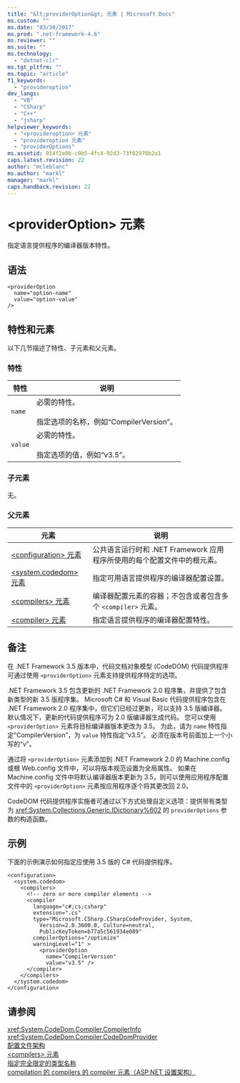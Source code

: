 ```yaml
---
title: "&lt;providerOption&gt; 元素 | Microsoft Docs"
ms.custom: ""
ms.date: "03/30/2017"
ms.prod: ".net-framework-4.6"
ms.reviewer: ""
ms.suite: ""
ms.technology: 
  - "dotnet-clr"
ms.tgt_pltfrm: ""
ms.topic: "article"
f1_keywords: 
  - "provideroption"
dev_langs: 
  - "VB"
  - "CSharp"
  - "C++"
  - "jsharp"
helpviewer_keywords: 
  - "<provideroption> 元素"
  - "provideroption 元素"
  - "providerOptions"
ms.assetid: 014f2e0b-c0b5-4fc4-92d3-73f02978b2a1
caps.latest.revision: 22
author: "mcleblanc"
ms.author: "markl"
manager: "markl"
caps.handback.revision: 22
---
```

# &lt;providerOption&gt; 元素
指定语言提供程序的编译器版本特性。  
  
## 语法  
  
```  
<providerOption  
  name="option-name"  
  value="option-value"  
/>  
```  
  
## 特性和元素  
 以下几节描述了特性、子元素和父元素。  
  
### 特性  
  
|特性|说明|  
|--------|--------|  
|`name`|必需的特性。<br /><br /> 指定选项的名称，例如“CompilerVersion”。|  
|`value`|必需的特性。<br /><br /> 指定选项的值，例如“v3.5”。|  
  
### 子元素  
 无。  
  
### 父元素  
  
|元素|说明|  
|--------|--------|  
|[\<configuration\> 元素](../../../../../docs/framework/configure-apps/file-schema/configuration-element.md)|公共语言运行时和 .NET Framework 应用程序所使用的每个配置文件中的根元素。|  
|[\<system.codedom\> 元素](../../../../../docs/framework/configure-apps/file-schema/compiler/system-codedom-element.md)|指定可用语言提供程序的编译器配置设置。|  
|[\<compilers\> 元素](../../../../../docs/framework/configure-apps/file-schema/compiler/compilers-element.md)|编译器配置元素的容器；不包含或者包含多个 `<compiler>` 元素。|  
|[\<compiler\> 元素](../../../../../docs/framework/configure-apps/file-schema/compiler/compiler-element.md)|指定语言提供程序的编译器配置特性。|  
  
## 备注  
 在 .NET Framework 3.5 版本中，代码文档对象模型 \(CodeDOM\) 代码提供程序可通过使用 `<providerOption>` 元素支持提供程序特定的选项。  
  
 .NET Framework 3.5 包含更新的 .NET Framework 2.0 程序集，并提供了包含新类型的新 3.5 版程序集。  Microsoft C\# 和 Visual Basic 代码提供程序包含在 .NET Framework 2.0 程序集中，但它们已经过更新，可以支持 3.5 版编译器。  默认情况下，更新的代码提供程序可为 2.0 版编译器生成代码。  您可以使用 `<providerOption>` 元素将目标编译器版本更改为 3.5。  为此，请为 `name` 特性指定“CompilerVersion”，为 `value` 特性指定“v3.5”。  必须在版本号前面加上一个小写的“v”。  
  
 通过将 `<providerOption>` 元素添加到 .NET Framework 2.0 的 Machine.config 或根 Web.config 文件中，可以将版本规范设置为全局属性。  如果在 Machine.config 文件中将默认编译器版本更新为 3.5，则可以使用应用程序配置文件中的 `<providerOption>` 元素按应用程序逐个将其更改回 2.0。  
  
 CodeDOM 代码提供程序实施者可通过以下方式处理自定义选项：提供带有类型为 <xref:System.Collections.Generic.IDictionary%602> 的 `providerOptions` 参数的构造函数。  
  
## 示例  
 下面的示例演示如何指定应使用 3.5 版的 C\# 代码提供程序。  
  
```  
<configuration>  
  <system.codedom>  
    <compilers>  
      <!-- zero or more compiler elements -->  
      <compiler  
        language="c#;cs;csharp"  
        extension=".cs"  
        type="Microsoft.CSharp.CSharpCodeProvider, System,   
          Version=2.0.3600.0, Culture=neutral,   
          PublicKeyToken=b77a5c561934e089"  
        compilerOptions="/optimize"  
        warningLevel="1" >  
          <providerOption  
            name="CompilerVersion"  
            value="v3.5" />  
      </compiler>  
    </compilers>  
  </system.codedom>  
</configuration>  
```  
  
## 请参阅  
 <xref:System.CodeDom.Compiler.CompilerInfo>   
 <xref:System.CodeDom.Compiler.CodeDomProvider>   
 [配置文件架构](../../../../../docs/framework/configure-apps/file-schema/index.md)   
 [\<compilers\> 元素](../../../../../docs/framework/configure-apps/file-schema/compiler/compilers-element.md)   
 [指定完全限定的类型名称](../../../../../docs/framework/reflection-and-codedom/specifying-fully-qualified-type-names.md)   
 [compilation 的 compilers 的 compiler 元素（ASP.NET 设置架构）](http://msdn.microsoft.com/zh-cn/f7d6b078-5d42-4134-b3f7-62e1aba1df1e)